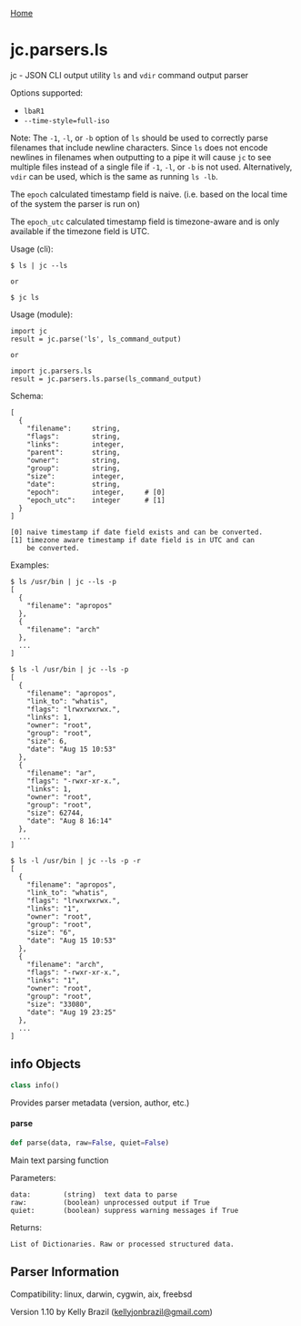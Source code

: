 [Home](https://kellyjonbrazil.github.io/jc/)
<a id="jc.parsers.ls"></a>

# jc.parsers.ls

jc - JSON CLI output utility `ls` and `vdir` command output parser

Options supported:
- `lbaR1`
- `--time-style=full-iso`

Note: The `-1`, `-l`, or `-b` option of `ls` should be used to correctly
parse filenames that include newline characters. Since `ls` does not encode
newlines in filenames when outputting to a pipe it will cause `jc` to see
multiple files instead of a single file if `-1`, `-l`, or `-b` is not used.
Alternatively, `vdir` can be used, which is the same as running `ls -lb`.

The `epoch` calculated timestamp field is naive. (i.e. based on the local
time of the system the parser is run on)

The `epoch_utc` calculated timestamp field is timezone-aware and is only
available if the timezone field is UTC.

Usage (cli):

    $ ls | jc --ls

    or

    $ jc ls

Usage (module):

    import jc
    result = jc.parse('ls', ls_command_output)

    or

    import jc.parsers.ls
    result = jc.parsers.ls.parse(ls_command_output)

Schema:

    [
      {
        "filename":     string,
        "flags":        string,
        "links":        integer,
        "parent":       string,
        "owner":        string,
        "group":        string,
        "size":         integer,
        "date":         string,
        "epoch":        integer,     # [0]
        "epoch_utc":    integer      # [1]
      }
    ]

    [0] naive timestamp if date field exists and can be converted.
    [1] timezone aware timestamp if date field is in UTC and can
        be converted.

Examples:

    $ ls /usr/bin | jc --ls -p
    [
      {
        "filename": "apropos"
      },
      {
        "filename": "arch"
      },
      ...
    ]

    $ ls -l /usr/bin | jc --ls -p
    [
      {
        "filename": "apropos",
        "link_to": "whatis",
        "flags": "lrwxrwxrwx.",
        "links": 1,
        "owner": "root",
        "group": "root",
        "size": 6,
        "date": "Aug 15 10:53"
      },
      {
        "filename": "ar",
        "flags": "-rwxr-xr-x.",
        "links": 1,
        "owner": "root",
        "group": "root",
        "size": 62744,
        "date": "Aug 8 16:14"
      },
      ...
    ]

    $ ls -l /usr/bin | jc --ls -p -r
    [
      {
        "filename": "apropos",
        "link_to": "whatis",
        "flags": "lrwxrwxrwx.",
        "links": "1",
        "owner": "root",
        "group": "root",
        "size": "6",
        "date": "Aug 15 10:53"
      },
      {
        "filename": "arch",
        "flags": "-rwxr-xr-x.",
        "links": "1",
        "owner": "root",
        "group": "root",
        "size": "33080",
        "date": "Aug 19 23:25"
      },
      ...
    ]

<a id="jc.parsers.ls.info"></a>

## info Objects

```python
class info()
```

Provides parser metadata (version, author, etc.)

<a id="jc.parsers.ls.parse"></a>

#### parse

```python
def parse(data, raw=False, quiet=False)
```

Main text parsing function

Parameters:

    data:        (string)  text data to parse
    raw:         (boolean) unprocessed output if True
    quiet:       (boolean) suppress warning messages if True

Returns:

    List of Dictionaries. Raw or processed structured data.

## Parser Information
Compatibility:  linux, darwin, cygwin, aix, freebsd

Version 1.10 by Kelly Brazil (kellyjonbrazil@gmail.com)
